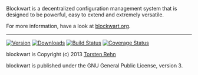 Blockwart is a decentralized configuration management system that is designed to be powerful, easy to extend and extremely versatile.

For more information, have a look at [blockwart.org](http://blockwart.org/ "blockwart website").

------------------------------------------------------------------------

[![Version](https://pypip.in/v/blockwart/badge.png)](https://crate.io/packages/blockwart/) [![Downloads](https://pypip.in/d/blockwart/badge.png)](https://crate.io/packages/blockwart/) [![Build Status](https://travis-ci.org/trehn/blockwart.png)](https://travis-ci.org/trehn/blockwart) [![Coverage Status](https://coveralls.io/repos/trehn/blockwart/badge.png?branch=master)](https://coveralls.io/r/trehn/blockwart?branch=master)

blockwart is Copyright (c) 2013 [Torsten Rehn](mailto:trehn@blockwart.org)

blockwart is published under the GNU General Public License, version 3.
